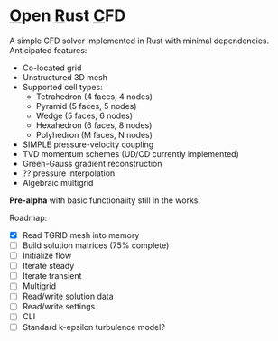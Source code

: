 # <ins>O</ins>pen <ins>R</ins>ust <ins>C</ins>FD

A simple CFD solver implemented in Rust with minimal dependencies. Anticipated features:
- Co-located grid
- Unstructured 3D mesh
- Supported cell types:
  - Tetrahedron (4 faces, 4 nodes)
  - Pyramid (5 faces, 5 nodes)
  - Wedge (5 faces, 6 nodes)
  - Hexahedron (6 faces, 8 nodes)
  - Polyhedron (M faces, N nodes)
- SIMPLE pressure-velocity coupling
- TVD momentum schemes (UD/CD currently implemented)
- Green-Gauss gradient reconstruction
- ?? pressure interpolation
- Algebraic multigrid

**Pre-alpha** with basic functionality still in the works.

Roadmap:
- [X] Read TGRID mesh into memory
- [ ] Build solution matrices (75% complete)
- [ ] Initialize flow
- [ ] Iterate steady
- [ ] Iterate transient
- [ ] Multigrid
- [ ] Read/write solution data
- [ ] Read/write settings
- [ ] CLI
- [ ] Standard k-epsilon turbulence model?
